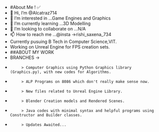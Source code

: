 - #About Me ! ✅
- 👋 Hi, I’m @Alcatraz714
- 👀 I’m interested in ...Game Engines and Graphics
- 🌱 I’m currently learning ...3D Modelling
- 💞️ I’m looking to collaborate on ...N/A
- 📫 How to reach me ...@insta ->rishi_saxena_734
- Currently pusuing B Tech in Computer Science,VIT.
- Working on Unreal Engine for FPS creation sets.
- ##ABOUT MY WORK
- BRANCHES ->
-          > Computer Graphics using Python Graphics library (Graphics.py), with new codes for Algorithms.
-          > ALP Programs on 8086 which don't really make sense now.
-          > New files related to Unreal Engine Library.
-          > Blender Creation models and Rendered Scenes.
-          > Java codes with minimal syntax and helpful programs using Constructor and Builder classes.
-          > Updates Awaited...
<!---
Alcatraz714/Alcatraz714 is a ✨ special ✨ repository because its `README.md` (this file) appears on your GitHub profile.
You can click the Preview link to take a look at your changes.
--->
